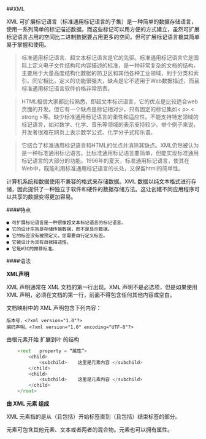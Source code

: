 ##XML

XML 可扩展标记语言（标准通用标记语言的子集）是一种简单的数据存储语言，使用一系列简单的标记描述数据，而这些标记可以用方便的方式建立，虽然可扩展标记语言占用的空间比二进制数据要占用更多的空间，但可扩展标记语言极其简单易于掌握和使用。

>标准通用标记语言、超文本标记语言是它的先驱。标准通用标记语言它是国际上定义电子文件结构和内容描述的标准，是一种非常复杂的文档的结构，主要用于大量高度结构化数据的防卫区和其他各种工业领域，利于分类和索引。同它相比，定义的功能很强大，缺点是它不适用于Web数据描述，而且标准通用标记语言软件价格非常昂贵。 

>HTML相信大家都比较熟悉，即超文本标识语言，它的优点是比较适合web页面的开发。但它有一个缺点是标记相对少，只有固定的标记集如< p>.< strong >等。缺少标准通用标记语言的柔性和适应性。不能支持特定领域的标记语言，如对数学、化学、音乐等领域的表示支持较少。举个例子来说，开发者很难在网页上表示数学公式、化学分子式和乐谱。

>它结合了标准通用标记语言和HTML的优点并消除其缺点。XML仍然被认为是一种标准通用标记语言。比标准通用标记语言要简单，但能实现标准通用标记语言的大部分的功能。1996年的夏天，标准通用标记语言，使其在Web中，既能利用标准通用标记语言的长处，又保留html的简单性。


计算机系统和数据使用不兼容的格式来存储数据。XML 数据以纯文本格式进行存储，因此提供了一种独立于软件和硬件的数据存储方法。这让创建不同应用程序可以共享的数据变得更加容易。


####特点

    ● 可扩展标记语言是一种很像超文本标记语言的标记语言。
    ● 它的设计宗旨是存储传输数据，而不是显示数据。
    ● 它的标签没有被预定义。您需要自行定义标签。
    ● 它被设计为具有自我描述性。
    ● 它是W3C的推荐标准。
    
    
####语法

**XML声明**

XML 声明通常在 XML 文档的第一行出现。XML 声明不是必选项，但是如果使用 XML 声明，必须在文档的第一行，前面不得包含任何其他内容或空白。

文档映射中的 XML 声明包含下列内容：

    版本号，<?xml version="1.0"?>
    编码声明，<?xml version="1.0" encoding="UTF-8"?>


由根元素开始 扩展到叶 的结构

```javascript
    <root   property = “属性”>
        <child>
            <subchild>    这里是元素内容 </subchild>
        </child>
        <child>
            <subchild>    这里是元素内容 </subchild>
        </child>
    </root>
```

**由 XML 元素 组成**

XML 元素指的是从（且包括）开始标签直到（且包括）结束标签的部分。
元素可包含其他元素、文本或者两者的混合物。元素也可以拥有属性。